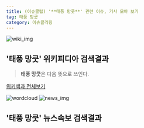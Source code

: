 ```yaml
---
title: (이슈클립) '**태풍 망쿳**' 관련 이슈, 기사 모아 보기
tag: 태풍 망쿳
category: 이슈클리핑
---
```

![wiki_img](https://user-images.githubusercontent.com/42597476/44503234-41136a80-a6d0-11e8-9071-6fc6418eafe4.png)
## **'**태풍 망쿳**'** 위키피디아 검색결과
>**태풍 망쿳**은 다음 뜻으로 쓰인다.

<a href="https://ko.wikipedia.org/wiki/태풍 망쿳" target="_blank">위키백과 전체보기</a>

![wordcloud](https://s3.ap-northeast-2.amazonaws.com/lyrics101-wordcloud/2018-09-17-1537127237.png)
![news_img](https://user-images.githubusercontent.com/42597476/44507050-1206f400-a6e4-11e8-8d98-7ffbfebb353f.png)
## **'**태풍 망쿳**'** 뉴스속보 검색결과


